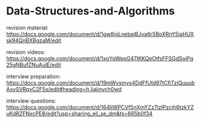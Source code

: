 # Data-Structures-and-Algorithms

revision material: https://docs.google.com/document/d/1gw8joLnebajBJva6r5BoXRnY5iaHUXsk94QnBXBgzaM/edit

revision videos: https://docs.google.com/document/d/1xgYpWepG47lKKQeOtfsFFSGdSoiPg25gNBufZNuAulE/edit

interview preparation: https://docs.google.com/document/d/19mWysmys4DdFfUtd97tCfiTziQuuubAxvSVRqvC2F5s/edit#heading=h.jiajinych0wd

interview questions: https://docs.google.com/document/d/164IiWPCVf5nXmYZz7lzIPzcjh6tzkYZuKdRZFNxcPE8/edit?usp=sharing_eil_se_dm&ts=665b0f34